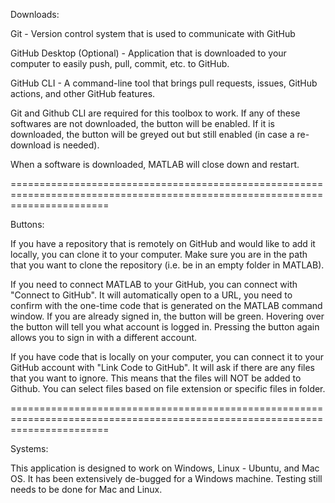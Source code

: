Downloads:

Git - Version control system that is used to communicate with GitHub

GitHub Desktop (Optional) - Application that is downloaded to your computer to easily push, pull, commit, etc. to GitHub.

GitHub CLI - A command-line tool that brings pull requests, issues, GitHub actions, and other GitHub features.

Git and Github CLI are required for this toolbox to work. If any of these softwares are not downloaded, the button will be 
enabled. If it is downloaded, the button will be greyed out but still enabled (in case a re-download is needed).

When a software is downloaded, MATLAB will close down and restart. 

=============================================================================================================================

Buttons:

If you have a repository that is remotely on GitHub and would like to add it locally, you can clone it to your computer. Make
sure you are in the path that you want to clone the repository (i.e. be in an empty folder in MATLAB).

If you need to connect MATLAB to your GitHub, you can connect with "Connect to GitHub". It will automatically open to a URL,
you need to confirm with the one-time code that is generated on the MATLAB command window. If you are already signed in, the
button will be green. Hovering over the button will tell you what account is logged in. Pressing the button again allows you
to sign in with a different account. 

If you have code that is locally on your computer, you can connect it to your GitHub account with "Link Code to GitHub". It
will ask if there are any files that you want to ignore. This means that the files will NOT be added to Github. You can select
files based on file extension or specific files in folder.

=============================================================================================================================

Systems:

This application is designed to work on Windows, Linux - Ubuntu, and Mac OS. It has been extensively de-bugged for a Windows
machine. Testing still needs to be done for Mac and Linux. 
